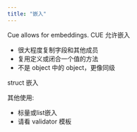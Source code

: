 ```yaml
---
title: "嵌入"
---
```


Cue allows for embeddings.
CUE 允许嵌入

- 很大程度复制字段和其他成员
- 复用定义或闭合一个值的方法
- 不是 object 中的 object，更像同级


struct 嵌入 

其他使用:

- 标量或list嵌入
- 请看 validator 模板

